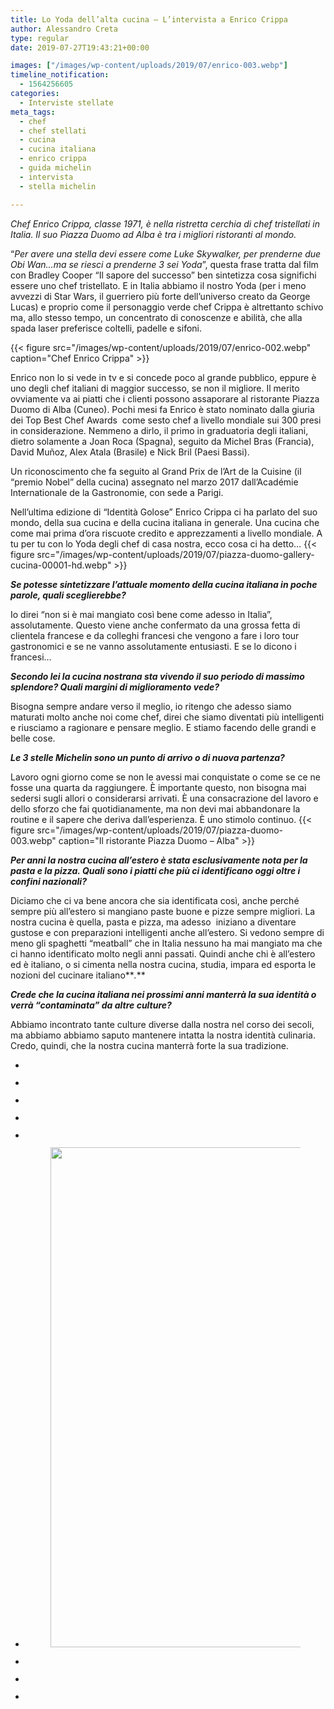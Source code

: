 ```yaml
---
title: Lo Yoda dell’alta cucina – L’intervista a Enrico Crippa
author: Alessandro Creta
type: regular
date: 2019-07-27T19:43:21+00:00

images: ["/images/wp-content/uploads/2019/07/enrico-003.webp"]
timeline_notification:
  - 1564256605
categories:
  - Interviste stellate
meta_tags:
  - chef
  - chef stellati
  - cucina
  - cucina italiana
  - enrico crippa
  - guida michelin
  - intervista
  - stella michelin

---
```

_Chef Enrico Crippa, classe 1971, è nella ristretta cerchia di chef&nbsp;tristellati in Italia. Il suo Piazza Duomo ad Alba è tra i migliori ristoranti al mondo._

“_Per avere una stella devi essere come Luke Skywalker, per prenderne due Obi Wan&#8230;ma se riesci a prenderne 3 sei Yoda_”, questa frase tratta dal film con Bradley Cooper “Il sapore del successo” ben sintetizza cosa significhi essere uno chef tristellato. E in Italia abbiamo il nostro Yoda (per i meno avvezzi di Star Wars, il guerriero più forte dell&#8217;universo creato da George Lucas) e proprio come il personaggio verde chef Crippa è altrettanto schivo ma, allo stesso tempo, un concentrato di conoscenze e abilità, che alla spada laser preferisce coltelli, padelle e sifoni.


{{< figure src="/images/wp-content/uploads/2019/07/enrico-002.webp" caption="Chef Enrico Crippa" >}}


Enrico non lo si vede in tv e si concede poco al grande pubblico, eppure è uno degli chef italiani di maggior successo, se non il migliore. Il merito ovviamente va ai piatti che i clienti possono assaporare al ristorante Piazza Duomo di Alba (Cuneo). Pochi mesi fa Enrico è stato nominato dalla giuria dei Top Best Chef Awards<span class="Apple-converted-space">&nbsp; </span>come sesto chef a livello mondiale sui 300 presi in considerazione. Nemmeno a dirlo, il primo in graduatoria degli italiani, dietro solamente a Joan Roca (Spagna), seguito da Michel Bras (Francia), David Muñoz, Alex Atala (Brasile) e Nick Bril (Paesi Bassi).

Un riconoscimento che fa seguito al Grand Prix de l’Art de la Cuisine (il “premio Nobel” della cucina) assegnato nel marzo 2017 dall’Académie Internationale de la Gastronomie, con sede a Parigi.<span class="Apple-converted-space">&nbsp;</span>

Nell’ultima edizione di “Identità Golose” Enrico Crippa ci ha parlato del suo mondo, della sua cucina e della cucina italiana in generale. Una cucina che come mai prima d’ora riscuote credito e apprezzamenti a livello mondiale. A tu per tu con lo Yoda degli chef di casa nostra, ecco cosa ci ha detto&#8230;
{{< figure src="/images/wp-content/uploads/2019/07/piazza-duomo-gallery-cucina-00001-hd.webp" >}}
 

**_Se potesse sintetizzare l’attuale momento della cucina italiana in poche parole, quali sceglierebbe?_**

Io direi “non si è mai mangiato così bene come adesso in Italia”, assolutamente. Questo viene anche confermato da una grossa fetta di clientela francese e da colleghi francesi che vengono a fare i loro tour gastronomici e se ne vanno assolutamente entusiasti. E se lo dicono i francesi…

**_Secondo lei la cucina nostrana sta vivendo il suo periodo di massimo splendore? Quali margini di miglioramento vede?<span class="Apple-converted-space">&nbsp;</span>_**

Bisogna sempre andare verso il meglio, io ritengo che adesso siamo maturati molto anche noi come chef, direi che siamo diventati più intelligenti e riusciamo a ragionare e pensare meglio. E stiamo facendo delle grandi e belle cose.

**_Le 3 stelle Michelin sono un punto di arrivo o di nuova partenza?_**

Lavoro ogni giorno come se non le avessi mai conquistate o come se ce ne fosse una quarta da raggiungere. È importante questo, non bisogna mai sedersi sugli allori o considerarsi arrivati. È una consacrazione del lavoro e dello sforzo che fai quotidianamente, ma non devi mai abbandonare la routine e il sapere che deriva dall’esperienza. È uno stimolo continuo.
{{< figure src="/images/wp-content/uploads/2019/07/piazza-duomo-003.webp" caption="Il ristorante Piazza Duomo &#8211; Alba" >}}
 

**_Per anni la nostra cucina all’estero è stata esclusivamente nota per la pasta e la pizza. Quali sono i piatti che più ci identificano oggi oltre i confini nazionali?_**

Diciamo che ci va bene ancora che sia identificata così, anche perché sempre più all’estero si mangiano paste buone e pizze sempre migliori. La nostra cucina è quella, pasta e pizza, ma adesso<span class="Apple-converted-space">&nbsp; </span>iniziano a diventare gustose e con preparazioni intelligenti anche all’estero. Si vedono sempre di meno gli spaghetti “meatball” che in Italia nessuno ha mai mangiato ma che ci hanno identificato molto negli anni passati. Quindi anche chi è all’estero ed è italiano, o si cimenta nella nostra cucina, studia, impara ed esporta le nozioni del cucinare italiano**_._**

**_Crede che la cucina italiana nei prossimi anni manterrà la sua identità o verrà “contaminata” da altre culture?_**

Abbiamo incontrato tante culture diverse dalla nostra nel corso dei secoli, ma abbiamo abbiamo saputo mantenere intatta la nostra identità culinaria. Credo, quindi, che la nostra cucina manterrà forte la sua tradizione.

<ul class="wp-block-gallery columns-3 is-cropped wp-block-gallery-4 is-layout-flex wp-block-gallery-is-layout-flex">
  <li class="blocks-gallery-item">
    <figure><img decoding="async" src="/images/wp-content/uploads/2019/07/piazza-duomo-gallery-cucina-00064-hd.webp" alt="" data-id="156" class="wp-image-156" /></figure>
  </li>
  <li class="blocks-gallery-item">
    <figure><img decoding="async" src="/images/wp-content/uploads/2019/07/piazza-duomo-gallery-cucina-00051-hd.webp" alt="" data-id="155" class="wp-image-155" /></figure>
  </li>
  <li class="blocks-gallery-item">
    <figure><img decoding="async" src="/images/wp-content/uploads/2019/07/piazza-duomo-gallery-cucina-00015-hd.webp" alt="" data-id="154" class="wp-image-154" /></figure>
  </li>
  <li class="blocks-gallery-item">
    <figure><img decoding="async" src="/images/wp-content/uploads/2019/07/piazza-duomo-gallery-cucina-00001-hd.webp" alt="" data-id="152" class="wp-image-152" /></figure>
  </li>
  <li class="blocks-gallery-item">
    <figure><img decoding="async" src="/images/wp-content/uploads/2019/07/piazza-duomo-gallery-cucina-00022-hd.webp" alt="" data-id="151" class="wp-image-151" /></figure>
  </li>
  <li class="blocks-gallery-item">
    <figure><img loading="lazy" decoding="async" width="1047" height="800" src="/images/wp-content/uploads/2019/07/piazza-duomo-gallery-cucina-00009.webp" alt="" data-id="148" class="wp-image-148" srcset="images/wp-content/uploads/2019/07/piazza-duomo-gallery-cucina-00009.webp 1047w, images/wp-content/uploads/2019/07/piazza-duomo-gallery-cucina-00009-300x229.webp 300w, images/wp-content/uploads/2019/07/piazza-duomo-gallery-cucina-00009-1024x782.webp 1024w, images/wp-content/uploads/2019/07/piazza-duomo-gallery-cucina-00009-768x587.webp 768w" sizes="auto, (max-width: 1047px) 100vw, 1047px" /></figure>
  </li>
  <li class="blocks-gallery-item">
    <figure><img decoding="async" src="/images/wp-content/uploads/2019/07/piazza-duomo-gallery-cucina-00033-hd.webp" alt="" data-id="149" class="wp-image-149" /></figure>
  </li>
  <li class="blocks-gallery-item">
    <figure><img decoding="async" src="/images/wp-content/uploads/2019/07/sala-2.webp" alt="" data-id="153" class="wp-image-153" /></figure>
  </li>
  <li class="blocks-gallery-item">
    <figure><img decoding="async" src="/images/wp-content/uploads/2019/07/enrico-001.webp" alt="" data-id="145" class="wp-image-145" /></figure>
  </li>
</ul>